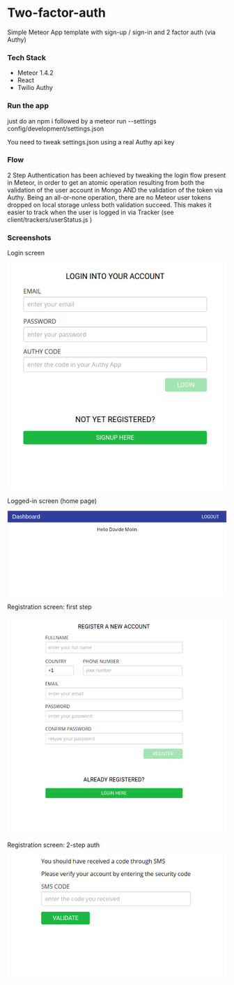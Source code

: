Two-factor-auth
================================================================================

Simple Meteor App template with sign-up / sign-in and 2 factor auth (via Authy)

### Tech Stack ###

- Meteor 1.4.2
- React
- Twilio Authy

### Run the app

just do an npm i
followed by a meteor run --settings config/development/settings.json

You need to tweak settings.json using a real Authy api key

### Flow ###

2 Step Authentication has been achieved by tweaking the login flow present in Meteor, in order to get an atomic operation resulting from both the validation of the user account in Mongo AND the validation of the token via Authy.
Being an all-or-none operation, there are no Meteor user tokens dropped on local storage unless both validation succeed. This makes it easier to track when the user is logged in via Tracker (see client/trackers/userStatus.js )


### Screenshots ###

Login screen

![Login](/README/login.png?raw=true)

Logged-in screen (home page)

![LoggedIn](/README/logged-in.png?raw=true)

Registration screen: first step

![Reg1](/README/register-1.png?raw=true)

Registration screen: 2-step auth

![Reg2](/README/register-2.png?raw=true)

